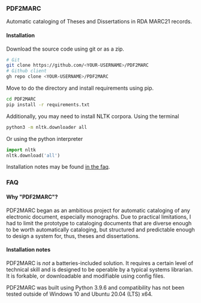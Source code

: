 ### PDF2MARC
Automatic cataloging of Theses and Dissertations in RDA MARC21 records.

#### Installation
Download the source code using git or as a zip.
```bash
# Git
git clone https://github.com/<YOUR-USERNAME>/PDF2MARC
# Github client
gh repo clone <YOUR-USERNAME>/PDF2MARC
```
Move to do the directory and install requirements using pip.
```bash
cd PDF2MARC
pip install -r requirements.txt
```
Additionally, you may need to install NLTK corpora.
Using the terminal
```bash
python3 -m nltk.downloader all
```
Or using the python interpreter
```python
import nltk
nltk.download('all')
```
Installation notes may be found [in the faq](####installation-notes).
### FAQ
#### Why "PDF2MARC"?
PDF2MARC began as an ambitious project for automatic cataloging of any electronic document, especially monographs. Due to practical limitations, I had to limit the prototype to cataloging documents that are diverse enough to be worth automatically cataloging, but structured and predictable enough to design a system for, thus, theses and dissertations.

#### Installation notes
PDF2MARC is *not* a batteries-included solution. It requires a certain level of technical skill and is designed to be operable by a typical systems librarian. It is forkable, or downloadable and modifiable using config files.

PDF2MARC was built using Python 3.9.6 and compatibility has not been tested outside of Windows 10 and Ubuntu 20.04 (LTS) x64.
